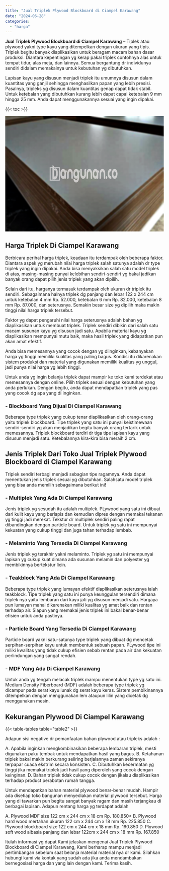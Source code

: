 ```yaml
---
title: "Jual Triplek Plywood Blockboard di Ciampel Karawang"
date: "2024-06-28"
categories: 
  - "harga"
---
```


**Jual Triplek Plywood Blockboard di Ciampel Karawang** – Tiplek atau plywood yakni type kayu yang ditempelkan dengan ukuran yang tipis. Triplek begitu banyak diaplikasikan untuk beragam macam bahan dasar produksi. Diantara kepentingan yg kerap pakai triplek contohnya alas untuk tempat tidur, alas meja, dan lainnya. Semua bergantung dr individunya sendiri didalam memakainya untuk kebutuhan yg dibutuhkan.

Lapisan kayu yang disusun menjadi triplek itu umumnya disusun dalam kuantitas yang ganjil sehingga menghasilkan papan yang lebih presisi. Pasalnya, tripleks yg disusun dalam kuantitas genap dapat tidak stabil. Untuk ketebalan yang dibutuhkan kurang lebih dapat capai ketebalan 9 mm hingga 25 mm. Anda dapat menggunakannya sesuai yang ingin dipakai.

{{< toc >}}

![Jual Triplek Plywood Blockboard di Ciampel Karawang](/images/jual-triplek-murah-31.png)

## Harga Triplek Di Ciampel Karawang

Berbicara perihal harga triplek, keadaan itu terdampak oleh beberapa faktor. Diantara aspek yg merubah nilai harga triplek salah satunya adalah dr type triplek yang ingin dipakai. Anda bisa menyaksikan salah satu model triplek di atas, masing-masing punyai kelebihan sendiri-sendiri yg bakal jadikan banyak orang dapat pilih jenis triplek yang akan dipilih.

Selain dari itu, harganya termasuk terdampak oleh ukuran dr triplek itu sendiri. Sebagaimana halnya triplek dg panjang dan lebar 122 x 244 cm untuk ketebalan 4 mm Rp. 52.000, ketebalan 6 mm Rp. 82.000, ketebalan 8 mm Rp. 87.000, dan seterusnya. Semakin besar size yg dipilih maka makin tinggi nilai harga triplek tersebut.

Faktor yg dapat pengaruhi nilai harga seterusnya adalah bahan yg diaplikasikan untuk membuat triplek. Triplek sendiri dibikin dari salah satu macam susunan kayu yg disusun jadi satu. Apabila material kayu yg diaplikasikan mempunyai mutu baik, maka hasil triplek yang didapatkan pun akan amat efektif.

Anda bisa memesannya yang cocok dengan yg diinginkan, kebanyakan harga yg tinggi memiliki kualitas yang paling bagus. Kondisi itu dikarenakan sistem produksi dan material yang digunakan memiliki kualitas yg unggul, jadi punya nilai harga yg lebih tinggi.

Untuk anda yg ingin belanja triplek dapat mampir ke toko kami terdekat atau memesannya dengan online. Pilih triplek sesuai dengan kebutuhan yang anda perlukan. Dengan begitu, anda dapat mendapatkan triplek yang pas yang cocok dg apa yang di inginkan.

### \- Blockboard Yang Dijual Di Ciampel Karawang

Beberapa type triplek yang cukup tenar diaplikasikan oleh orang-orang yaitu triplek blockboard. Tipe triplek yang satu ini punyai keistimewaan sendiri-sendiri yg akan menjadikan begitu banyak orang tertarik untuk memesannya. Triplek blockboard terdiri dr tiga tipe lapisan kayu yang disusun menjadi satu. Ketebalannya kira-kira bisa meraih 2 cm.

## Jenis Triplek Dari Toko Jual Triplek Plywood Blockboard di Ciampel Karawang

Triplek sendiri terbagi menjadi sebagian tipe ragamnya. Anda dapat menentukan jenis triplek sesuai yg dibutuhkan. Salahsatu model triplek yang bisa anda memilih sebagaimana berikut ini!

### \- Multiplek Yang Ada Di Ciampel Karawang

Jenis triplek yg sesudah itu adalah multiplek. PLywood yang satu ini dibuat dari kulit kayu yang berlapis dan kemudian dipres dengan memakai tekanan yg tinggi jadi merekat. Tekstur dr multiplek sendiri paling rapat dibandingkan dengan particle board. Untuk triplek yg satu ini mempunyai kekuatan yang cukup tinggi dan juga tahan terhadap lembab.

### \- Melaminto Yang Tersedia Di Ciampel Karawang

Jenis triplek yg terakhir yakni melaminto. Triplek yg satu ini mempunyai lapisan yg cukup kuat dimana ada susunan melamin dan polyester yg membikinnya bertekstur licin.

### \- Teakblock Yang Ada Di Ciampel Karawang

Beberapa type triplek yang lumayan efektif diaplikasikan seterusnya ialah teakblock. Tipe triplek yang satu ini punya keunggulan tersendiri dimana triplek nya yaitu lembaran dari kayu jati yg disusun menjadi satu. Hargaya pun lumayan mahal dikarenakan miliki kualitas yg amat baik dan rentan terhadap air. Siapun yang memakai jenis triplek ini bakal benar-benar efisien untuk anda pastinya.

### \- Particle Board Yang Tersedia Di Ciampel Karawang

Particle board yakni satu-satunya type triplek yang dibuat dg mencetak serpihan-serpihan kayu untuk membentuk sebuah papan. PLywood tipe ini miliki kwalitas yang tidak cukup efisien sebab rentan pada air dan kekuatan perlindungan yang sangat rendah.

### \- MDF Yang Ada Di Ciampel Karawang

Untuk anda yg tengah melacak triplek mampu menentukan type yg satu ini. Medium Density Fiberboard (MDF) adalah beberapa type triplek yg dicampur pada serat kayu lunak dg serat kayu keras. Sistem pembikinannya ditempelkan dengan menggunakan lem ataupun lilin yang dicetak dg menggunakan mesin.

## Kekurangan Plywood Di Ciampel Karawang

{{< table-tables table="table2" >}}

Adapun sisi negative dr pemanfaatan bahan plywood atau tripleks adalah :

A. Apabila inginkan mengkombinasikan beberapa lembaran triplek, mesti digunakan paku tembak untuk mendapatkan hasil yang bagus. B. Ketahanan triplek bakal makin berkurang seiiring berjalannya zaman sekiranya terpapar cuaca ekstrim secara konsisten. C. Dibutuhkan kecermatan yg tinggi jika memakai triplek jadi hasil yang diperoleh yang cocok dengan keinginan. D. Bahan triplek tidak cukup cocok dengan jikalau diaplikasikan terhadap product perabotan rumah tangga.

Untuk mendapatkan bahan material plywood benar-benar mudah. Hampir ada disetiap toko bangunan menyediakan material plywood tersebut. Harga yang di tawarkan pun begitu sangat banyak ragam dan masih terjangkau di berbagai lapisan. Adapun rentang harga yg terdapat adalah

A. Plywood MDF size 122 cm x 244 cm x 18 cm Rp. 180.850< B. Plywood hard wood mertahan ukuran 122 cm x 244 cm x 18 mm Rp. 225.850 C. Plywood blockboard size 122 cm x 244 cm x 18 mm Rp. 160.850 D. Plywood soft wood albasia panjang dan lebar 122cm x 244 cm x 18 mm Rp. 167.850

Itulah informasi yg dapat Kami jelaskan mengenai Jual Triplek Plywood Blockboard di Ciampel Karawang, Kami berharap mampu menjadi pertimbangan sebelum saat belanja material material nya dr kami. Silahkan hubungi kami via kontak yang sudah ada jika anda mendambakan bernegosiasi harga dan yang lain dengan kami. Terima kasih.
